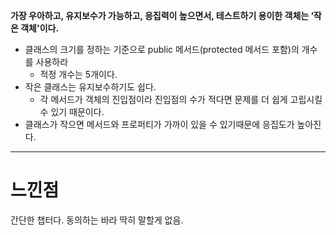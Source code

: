 **가장 우아하고, 유지보수가 가능하고, 응집력이 높으면서, 테스트하기 용이한 객체는 ‘작은 객체'이다.**

- 클래스의 크기를 정하는 기준으로 public 메서드(protected 메서드 포함)의 개수를 사용하라
  - 적정 개수는 5개이다.
- 작은 클래스는 유지보수하기도 쉽다.
  - 각 메서드가 객체의 진입점이라 진입점의 수가 적다면 문제를 더 쉽게 고립시킬 수 있기 때문이다.
- 클래스가 작으면 메서드와 프로퍼티가 가까이 있을 수 있기때문에 응집도가 높아진다.

---

# 느낀점

간단한 챕터다. 동의하는 바라 딱히 말할게 없음.

